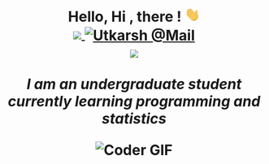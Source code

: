 <h1 align="center"><b>Hello, Hi , there !</b>
  <img src="https://raw.githubusercontent.com/ABSphreak/ABSphreak/master/gifs/Hi.gif" width="30px">
  
  
  
  <br>
<a href="https://www.linkedin.com/in/mohamed-fathir-538951204/">
  <img align="center"  width="22px" src="https://cdn.jsdelivr.net/npm/simple-icons@v3/icons/linkedin.svg" />
</a>
  <a href="mailto:fathir.majeed@gmail.com">
  <img align="center" alt="Utkarsh @Mail" width="22px" src="https://cdn.jsdelivr.net/npm/simple-icons@v3/icons/gmail.svg" />
</a>

  
<br>
  <img src="https://media.giphy.com/media/WUlplcMpOCEmTGBtBW/giphy.gif" width="80"/>
  
  <b><i>I am an undergraduate student currently learning programming and statistics</i></b>
  
 
  
  
  
  
  

<p  align="center"><img src="https://media.giphy.com/media/SWoSkN6DxTszqIKEqv/giphy.gif" alt="Coder GIF" width="500" height="400"> 
